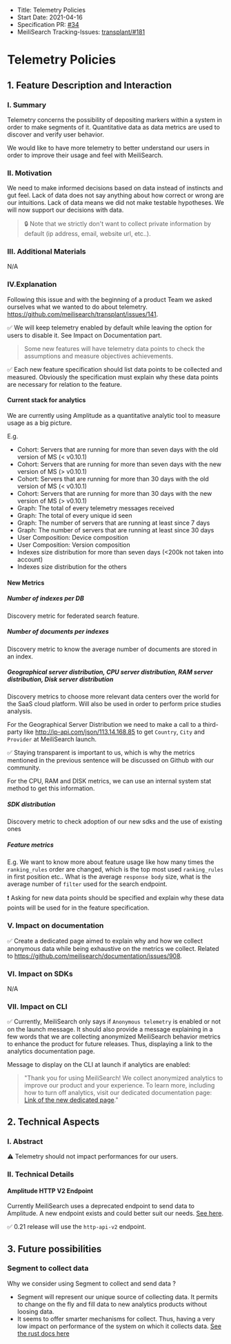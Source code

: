 - Title: Telemetry Policies
- Start Date: 2021-04-16
- Specification PR: [#34](https://github.com/meilisearch/specifications/pull/34)
- MeiliSearch Tracking-Issues: [transplant/#181](https://github.com/meilisearch/transplant/issues/181)

# Telemetry Policies

## 1. Feature Description and Interaction

### I. Summary

Telemetry concerns the possibility of depositing markers within a system in order to make segments of it. Quantitative data as data metrics are used to discover and verify user behavior.

We would like to have more telemetry to better understand our users in order to improve their usage and feel with MeiliSearch.

### II. Motivation

We need to make informed decisions based on data instead of instincts and gut feel. Lack of data does not say anything about how correct or wrong are our intuitions. Lack of data means we did not make testable hypotheses. We will now support our decisions with data.

> 🔒 Note that we strictly don't want to collect private information by default (ip address, email, website url, etc..).

### III. Additional Materials
N/A

### IV.Explanation

Following this issue and with the beginning of a product Team we asked ourselves what we wanted to do about telemetry. https://github.com/meilisearch/transplant/issues/141.

✅ We will keep telemetry enabled by default while leaving the option for users to disable it. See Impact on Documentation part.

> Some new features will have telemetry data points to check the assumptions and measure objectives achievements.

✅ Each new feature specification should list data points to be collected and measured. Obviously the specification must explain why these data points are necessary for relation to the feature.

#### Current stack for analytics

We are currently using Amplitude as a quantitative analytic tool to measure usage as a big picture.

E.g.
- Cohort: Servers that are running for more than seven days with the old version of MS (< v0.10.1)
- Cohort: Servers that are running for more than seven days with the new version of MS (> v0.10.1)
- Cohort: Servers that are running for more than 30 days with the old version of MS (< v0.10.1)
- Cohort: Servers that are running for more than 30 days with the new version of MS (> v0.10.1)
- Graph: The total of every telemetry messages received
- Graph: The total of every unique id seen
- Graph: The number of servers that are running at least since 7 days
- Graph: The number of servers that are running at least since 30 days
- User Composition: Device composition
- User Composition: Version composition
- Indexes size distribution for more than seven days (<200k not taken into account)
- Indexes size distribution for the others

#### New Metrics

##### Number of indexes per DB
Discovery metric for federated search feature.

##### Number of documents per indexes
Discovery metric to know the average number of documents are stored in an index.

##### Geographical server distribution, CPU server distribution, RAM server distribution, Disk server distribution
Discovery metrics to choose more relevant data centers over the world for the SaaS cloud platform. Will also be used in order to perform price studies analysis.

For the Geographical Server Distribution we need to make a call to a third-party like http://ip-api.com/json/113.14.168.85 to get `Country`, `City` and `Provider` at MeiliSearch launch.

✅ Staying transparent is important to us, which is why the metrics mentioned in the previous sentence will be discussed on Github with our community.

For the CPU, RAM and DISK metrics, we can use an internal system stat method to get this information.

##### SDK distribution
Discovery metric to check adoption of our new sdks and the use of existing ones

##### Feature metrics
E.g. We want to know more about feature usage like how many times the `ranking_rules` order are changed, which is the top most used `ranking_rules` in first position etc.. What is the average `response body` size, what is the average number of `filter` used for the search endpoint.

❗️ Asking for new data points should be specified and explain why these data points will be used for in the feature specification.

### V. Impact on documentation

✅ Create a dedicated page aimed to explain why and how we collect anonymous data while being exhaustive on the metrics we collect. Related to https://github.com/meilisearch/documentation/issues/908.

### VI. Impact on SDKs
N/A

### VII. Impact on CLI

✅ Currently, MeiliSearch only says if `Anonymous telemetry` is enabled or not on the launch message. It should also provide a message explaining in a few words that we are collecting anonymized MeiliSearch behavior metrics to enhance the product for future releases. Thus, displaying a link to the analytics documentation page.

Message to display on the CLI at launch if analytics are enabled:
> "Thank you for using MeiliSearch! We collect anonymized analytics to improve our product and your experience. To learn more, including how to turn off analytics, visit our dedicated documentation page: [Link of the new dedicated page]()."

## 2. Technical Aspects

### I. Abstract

⚠ Telemetry should not impact performances for our users.

### II. Technical Details

#### Amplitude HTTP V2 Endpoint

Currently MeiliSearch uses a deprecated endpoint to send data to Amplitude. A new endpoint exists and could better suit our needs. [See here](https://developers.amplitude.com/docs/http-api-v2).

✅ 0.21 release will use the `http-api-v2` endpoint.

## 3. Future possibilities

### Segment to collect data

Why we consider using Segment to collect and send data ?

- Segment will represent our unique source of collecting data. It permits to change on the fly and fill data to new analytics products without loosing data.
- It seems to offer smarter mechanisms for collect. Thus, having a very low impact on performance of the system on which it collects data. [See the rust docs here](https://segment.com/docs/connections/sources/catalog/libraries/server/rust/)
